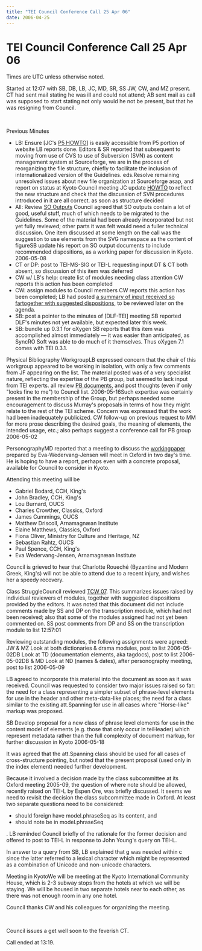 ```yaml
---
title: "TEI Council Conference Call 25 Apr 06"
date: 2006-04-25
---
```

# TEI Council Conference Call 25 Apr 06




 
 Times are UTC unless otherwise noted.
 
 Started at 12:07 with SB, DB, LB, JC, MD, SR, SS JW, CW,
 and MZ present. CT had sent mail stating he was ill and
 could not attend; AB sent mail as call was supposed to start
 stating not only would he not be present, but that he was
 resigning from Council. 

  
 
 Previous Minutes
 
 * LB: Ensure \[JC's [P5 HOWTO](/Activities/Council/Working/tcw06.xml)] is
 easily accessible from P5 portion of website LB
 reports done. Editors \& SR reported that subsequent
 to moving from use of
 CVS to use of Subversion (SVN) as content management
 system at
 Sourceforge, we are in the process of reorganizing the
 file structure, chiefly to facilitate the inclusion of
 internationalized version of the Guidelines.
 eds.Resolve remaining unresolved issues
 about new file organization at Sourceforge asap, and report
 on status at Kyoto Council meeting
 JC
 update [HOWTO](/Activities/Council/Working/tcw06.xml) to
 reflect the new structure and check that the
 discussion of SVN procedures introduced in it are all correct.
 as soon as structure decided
* All: Review [SO
 Outputs](http://www3.iath.virginia.edu/pipermail/tei-council/2005/001163.html) Council agreed that SO outputs contain a lot of good, useful stuff,
 much of which needs to be migrated to the
 Guidelines. Some of the material had been already
 incorporated but not yet fully reviewed; other parts it
 was felt would need a fuller technical discussion. One item discussed at some length
 on the
 call was the suggestion to use elements from the SVG
 namespace as the content of
 figureSB
 update his report on SO output
 documents to include recommended dispositions, as a working paper for discussion in
 Kyoto.
 2006\-05\-08
* CT or DP: post to TEI\-MS\-SIG or TEI\-L
 requesting input DT \& CT both absent, so
 discussion of this item was deferred
* CW w/ LB's help: create list of modules needing
 class attention CW reports
 this action has been completed
* CW: assign modules to Council members
 CW reports this action has been completed; LB had posted  [a summary of input received so fartogether with suggested dispositions](/Activities/Council/Working/tcw07.xml), to be
 reviewed later on the agenda.
* SB: post a pointer to the minutes of \[DLF\-TEI]
 meeting SB reported DLF's minutes not yet
 available, but expected later this week.
* SB: bundle up 0\.3\.1 for oXygen SB
 reports that this item was accomplished almost immediately
 — it was easier than anticipated, as SyncRO Soft was
 able to do much of it themselves. Thus oXygen 7\.1 comes
 with TEI 0\.3\.1\.



Physical Bibliography WorkgroupLB expressed concern that the chair of this workgroup
 appeared to be working in isolation, with only a few comments
 from JF appearing on the list. The material posted was of a
 very specialist nature, reflecting the expertise of the PB
 group, but seemed to lack input from TEI experts. all
 review [PB
 documents](/Vault/Workgroups/PB/), and post thoughts (even if only
 "looks fine to me") to Council list.
 2006\-05\-16Such expertise was certainly present in the
 membership of the Group, but perhaps needed some
 encouragement to discuss Murray's proposals in terms of
 how they might relate to the rest of the TEI scheme. Concern
 was expressed that the work had been inadequately publicized.
 CW
 follow\-up on previous request to MM for more prose
 describing the desired goals, the meaning of elements,
 the intended usage, etc.; also perhaps suggest a
 conference call for PB group
 2006\-05\-02
 
 
PersonographyMD reported that a meeting to discuss the  [workingpaper](https://www.tei-c.org/Vault/Workgroups/PERS/persw02.html) prepared by Eva\-Wedervang\-Jensen will meet in Oxford in two day's time.
 He is hoping to have a report, perhaps even with a concrete
 proposal, available for Council to consider in Kyoto.
 
 Attending this meeting will be
 
 * Gabriel Bodard, CCH, King's
* John Bradley, CCH, King's
* Lou Burnard, OUCS
* Charles Crowther, Classics, Oxford
* James Cummings, OUCS
* Matthew Driscoll, Arnamagnæan Institute
* Elaine Matthews, Classics, Oxford
* Fiona Oliver, Ministry for Culture and Heritage, NZ
* Sebastian Rahtz, OUCS
* Paul Spence, CCH, King's
* Eva Wedervang\-Jensen, Arnamagnæan Institute


 Council is grieved to hear that Charlotte Roueché
 (Byzantine and Modern Greek, King's) will not be able to
 attend due to a recent injury, and wishes her a speedy
 recovery.
 
 
Class StruggleCouncil reviewed [TCW 07](/Activities/Council/Working/tcw07.xml). This summarizes issues raised by
 individual reviewers of modules,
 together with suggested dispositions provided by the
 editors. It was noted that this document did not include comments made by SS and DP
 on the
 transcription module, which had not been received; also that
 some of the modules assigned had not yet been commented on.
 SS
 post comments from DP and SS on the transcription module to list
 12:57:01
 
 Reviewing outstanding modules, the following assignments
 were agreed: JW \& MZ
 Look at both dictionaries \& drama modules, post
 to list
 2006\-05\-02DB
 Look at TD (documentation elements, aka
 tagdocs), post to list
 2006\-05\-02DB \& MD
 Look at ND (names \& dates), after personography
 meeting, post to list
 2006\-05\-09
 
 LB agreed to incorporate this material into the document as soon as
 it was received. Council was requested to consider two major issues
 raised so far: the need for a class representing a simpler subset
 of phrase\-level elements for use in the header and other
 meta\-data\-like places; the need for a class similar to the
 existing att.Spanning for use in all cases where
 "Horse\-like" markup was proposed.
 
 SB
 Develop proposal for a new class of phrase level elements
 for use in the content model of elements (e.g. those that only occur in
 teiHeader) which represent metadata rather than
 the full complexity of document markup, for further
 discussion in Kyoto
 2006\-05\-18
 
 It was agreed that the att.Spanning class should be used
 for all cases of cross\-structure pointing, but noted that the
 present proposal (used only in the index element)
 needed further development.
 
 Because it involved a decision made by the class
 subcommittee at its Oxford meeting 2005\-09, the
 question of where note should be allowed, recently
 raised on TEI\-L by Espen Ore, was briefly discussed. It
 seems we need to revisit the decision the class subcommittee
 made in Oxford. At least two separate questions need to be
 considered:
 
 * should foreign have model.phraseSeq as its content,
 and
* should note be in model.phraseSeq


 . LB
 reminded Council briefly of the rationale for the former
 decision and offered to post to TEI\-L in response to John
 Young's query on TEI\-L.
 
 In answer to a query from SB, LB explained that g was
 needed within c since the latter referred to a lexical
 character which might be represented as a combination of Unicode and
 non\-unicode characters.
 
 
Meeting in KyotoWe will be meeting at the Kyoto International Community
 House, which is 2\-3 subway stops from the hotels at which we
 will be staying. We will be housed in two separate hotels
 near to each other, as there was not enough room in any one
 hotel.
 
 Council thanks CW and his colleagues for organizing the
 meeting.
 
 
  
 
 
 
 Council issues a get well soon to the feverish CT.
 
 Call ended at 13:19\.
 
 
  
